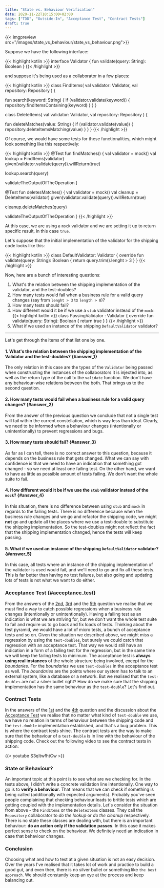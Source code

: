 ```yaml
---
title: "State vs. Behaviour Verification"
date: 2020-11-22T10:15:00+02:00
tags: ["TDD", "Outside-In", "Acceptance Test", "Contract Tests"]
draft: true
---
```

{{< imgpreview src="/images/state_vs_behaviour/state_vs_behaviour.png">}}

Suppose we have the following interface:

{{< highlight kotlin >}}
interface Validator {
  fun validate(query: String): Boolean
}
{{< /highlight >}}

and suppose it's being used as a collaborator in a few places:

{{< highlight kotlin >}}
class FindItems(
  val validator: Validator,
  val repository: Repository
) {

  fun search(keyword: String) {
    if (validator.validate(keyword)) {
      repository.findItemsContaining(keyword)
    }
  }
}

class DeleteItems(
  val validator: Validator,
  val repository: Repository
) {

  fun deleteMatches(value: String) {
    if (validator.validate(value)) {
      repository.deleteItemsMatching(value)
    }
  }
}
{{< /highlight >}}

Of course, we would have some tests for these functionalities, which might look something like this respectively:

{{< highlight kotlin >}}
@Test
fun findMatches() {
  val validator = mock<Validator>()
  val lookup = FindItems(validator)
  given(validator.validate(query)).willReturn(true)

  lookup.search(query)

  validateTheOutputOfTheOperation
}

@Test
fun deletesMatches() {
  val validator = mock<Validator>()
  val cleanup = DeleteItems(validator)
  given(validator.validate(query)).willReturn(true)

  cleanup.deleteMatches(query)

  validateTheOutputOfTheOperation
}
{{< /highlight >}}

At this case, we are using a `mock` validator and we are setting it up to return specific result, in this case `true`.

Let's suppose that the initial implementation of the validator for the shipping code looks like this:

{{< highlight kotlin >}}
class DefaultValidator: Validator {
  override fun validate(query: String): Boolean {
    return query.trim().lenght > 3
  }
}
{{< /highlight >}}

Now, here are a bunch of interesting questions:
1. What's the relation between the shipping implementation of the validator, and the test-doubles?
2. How many tests would fail when a business rule for a valid query changes (say from `lenght > 3` to `length > 8`)?
3. How many tests should fail?
4. How different would it be if we use a `stub` validator instead of the `mock`:
{{< highlight kotlin >}}
class PassingValidator : Validator {
  override fun validate(query: String): Boolean {
    return true
  }
}
{{< /highlight >}}
5. What if we used an instance of the shipping `DefaultValidator` validator?

---

Let's get through the items of that list one by one.

#### 1. What's the relation between the shipping implementation of the Validator and the test-doubles? {#answer_1}
The only relation in this case are the types of the `Validator` being passed when constructing the instances of the collaborators it is injected into, as well as the return type of the call to the `validate` function. We don't have any behaviour-wise relations between the both. That brings us to the second question.

#### 2. How many tests would fail when a business rule for a valid query changes? {#answer_2}
From the answer of the previous question we conclude that not a single test will fail within the current constellation, which is way less than ideal. Clearly, we need to be informed when a behaviour changes (intentionally or unintentionally) to prevent regressions and bugs.

#### 3. How many tests should fail? {#answer_3}
As far as I can tell, there is no correct answer to this question, because it depends on the business rule that gets changed. What we can say with confidence is that we need to have an indication that something got changed - so we need at least one failing test. On the other hand, we want to have as little as possible amount of tests failing. We don't want the whole suite to fail.

#### 4. How different would it be if we use the `stub` validator instead of the `mock`? {#answer_4}
In this situation, there is no difference between using `stub` and `mock` in regards to the failing tests. There is no difference because when the business rule changes and we go and refactor the shipping code, we might **not** go and update all the places where we use a test-double to substitute the shipping implementation. So the test-doubles might not reflect the fact that the shipping implementation changed, hence the tests will keep passing.

#### 5. What if we used an instance of the shipping `DefaultValidator` validator? {#answer_5}
In this case, all tests where an instance of the shipping implementation of the validator is used would fail, and we'll need to go and fix all these tests. This is far better than having no test failures, but also going and updating lots of tests is not what we want to do either.

### Acceptance Test {#acceptance_test}
From the answers of the [2nd](#answer_2), [3rd](#answer_3) and the [5th](#answer_5) question we realise that we must find a way to catch possible regressions when a business rule changes (intentionally or unintentionally). Having a failing test as an indication is what we are striving for, but we don't want the whole test suite to fail and require us to go back and fix loads of tests. Thinking about the test pyramid, we would have a lot of micro tests, a bunch of acceptance tests and so on. Given the situation we described above, we might miss a regression by using the `test-doubles`, but surely we could catch that regression with an acceptance test. That way we would still have an indication in a form of a failing test for the regression, but in the same time we will keep the failing tests to minimum. The acceptance test is **always using real instances** of the whole structure being involved, except for the _boundaries_. For the _boundaries_ we use `test-doubles` in the acceptance test as well. The _boundaries_ are the points where our system has to talk to an external system, like a database or a network. But we realised that the `test-doubles` are not a silver bullet right? How do we make sure that the shipping implementation has the same behaviour as the `test-double`? Let's find out.

### Contract Tests
In the answers of the [1st](#answer_1) and the [4th](#answer_4) question and the discussion about the [Acceptance Test](#acceptance_test) we realise that no matter what kind of `test-double` we use, we have no relation in terms of behaviour between the shipping code and the `test-double` implementation established, and that's a bug problem. This is where the contract tests shine. The contract tests are the way to make sure that the behaviour of a `test-double` is in line with the behaviour of the shipping code. Check out the following video to see the contract tests in action:

{{< youtube S3qItwfhtCw >}}

### State or Behaviour?
An important topic at this point is to see what are we checking for. In the tests above, I didn't write a concrete validation line intentionally. One way to go is to **verify a behaviour**. That means that we can check if something is being called (additionally with expected arguments). Probably you've seen people complaining that checking behaviour leads to brittle tests which are getting coupled with the implementation details. Let's consider the situation from above - the `FindItems` or the `DeleteItems` classes. They call the `Repository` collaborator to _do the lookup_ or _do the cleanup_ respectively. There is no state these classes are dealing with, but there is an important behaviour: **do an action only if the validation passes**. In this case it makes perfect sense to check on the behaviour. We definitely need an indication in case that behaviour changes.

### Conclusion
Choosing what and how to test at a given situation is not an easy decision. Over the years I've realised that it takes lot of work and practice to build a good gut, and even then, there is no silver bullet or something like `the best approach`. We should constantly keep an eye at the process and keep balancing out.
